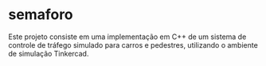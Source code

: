 # semaforo
Este projeto consiste em uma implementação em C++ de um sistema de controle de tráfego simulado para carros e pedestres, utilizando o ambiente de simulação Tinkercad.
